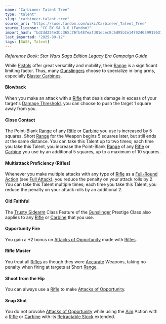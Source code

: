```yaml
---
name: "Carbineer Talent Tree"
type: "talent"
slug: "carbineer-talent-tree"
source_url: "https://swse.fandom.com/wiki/Carbineer_Talent_Tree"
source_license: "CC BY-SA 3.0 (Fandom)"
import_hash: "bd2dd234e3bc365c76fb487eafd81ecec8c5d95b2e14702463991563107d876b"
last_imported: "2025-09-12"
tags: [SWSE, Talent]
---
```

*Reference Book: [Star Wars Saga Edition Legacy Era Campaign Guide](https://swse.fandom.com/wiki/Star_Wars_Saga_Edition_Legacy_Era_Campaign_Guide)*

While [Pistols](https://swse.fandom.com/wiki/Pistols) offer great versatility and mobility, their [Range](https://swse.fandom.com/wiki/Range) is a significant limiting factor. Thus, many [Gunslingers](https://swse.fandom.com/wiki/Gunslinger) choose to specialize in long arms, especially [Blaster Carbines](https://swse.fandom.com/wiki/Blaster_Carbine).

#### **Blowback**
When you make an attack with a [Rifle](https://swse.fandom.com/wiki/Rifle) that deals damage in excess of your target's [Damage Threshold](https://swse.fandom.com/wiki/Damage_Threshold), you can choose to push the target 1 square away from you.

#### **Close Contact**
The Point-Blank [Range](https://swse.fandom.com/wiki/Range) of any [Rifle](https://swse.fandom.com/wiki/Rifle) or [Carbine](https://swse.fandom.com/wiki/Carbine) you use is increased by 5 squares. Short [Range](https://swse.fandom.com/wiki/Range) for the Weapon begins 5 squares later, but still ends at the same distance. You can take this Talent up to two times; each time you take this Talent, you increase the Point-Blank [Range](https://swse.fandom.com/wiki/Range) of any [Rifle](https://swse.fandom.com/wiki/Rifle) or [Carbine](https://swse.fandom.com/wiki/Carbine) you use by an additional 5 squares, up to a maximum of 10 squares.

#### **Multiattack Proficiency (Rifles)**
Whenever you make multiple attacks with any type of [Rifle](https://swse.fandom.com/wiki/Rifle) as a [Full-Round Action](https://swse.fandom.com/wiki/Full-Round_Action) (see [Full Attack](https://swse.fandom.com/wiki/Full_Attack)), you reduce the penalty on your attack rolls by 2. You can take this Talent multiple times; each time you take this Talent, you reduce the penalty on your attack rolls by an additional 2.

#### **Old Faithful**
The [Trusty Sidearm](https://swse.fandom.com/wiki/Trusty_Sidearm) Class Feature of the [Gunslinger](https://swse.fandom.com/wiki/Gunslinger) Prestige Class also applies to any [Rifle](https://swse.fandom.com/wiki/Rifle) or [Carbine](https://swse.fandom.com/wiki/Carbine) that you use.

#### **Opportunity Fire**
You gain a +2 bonus on [Attacks of Opportunity](https://swse.fandom.com/wiki/Attacks_of_Opportunity) made with [Rifles](https://swse.fandom.com/wiki/Rifles).

#### **Rifle Master**
You treat all [Rifles](https://swse.fandom.com/wiki/Rifles) as though they were [Accurate](https://swse.fandom.com/wiki/Accurate) Weapons, taking no penalty when firing at targets at Short [Range](https://swse.fandom.com/wiki/Range).

#### **Shoot from the Hip**
You can always use a [Rifle](https://swse.fandom.com/wiki/Rifle) to make [Attacks of Opportunity](https://swse.fandom.com/wiki/Attacks_of_Opportunity).

#### **Snap Shot**
You do not provoke [Attacks of Opportunity](https://swse.fandom.com/wiki/Attacks_of_Opportunity) while using the [Aim](https://swse.fandom.com/wiki/Aim) Action with a [Rifle](https://swse.fandom.com/wiki/Rifle) or [Carbine](https://swse.fandom.com/wiki/Carbine) with its [Retractable Stock](https://swse.fandom.com/wiki/Retractable_Stock) extended.
